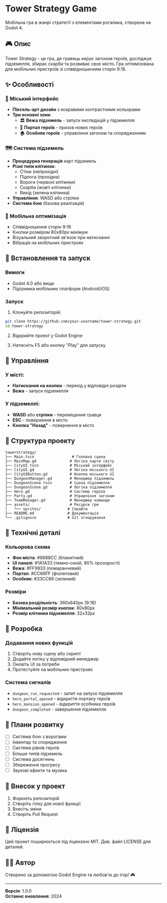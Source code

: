 # Tower Strategy Game

Мобільна гра в жанрі стратегії з елементами рогалика, створена на Godot 4.

## 🎮 Опис

Tower Strategy - це гра, де гравець керує загоном героїв, досліджує підземелля, збирає скарби та розвиває своє місто. Гра оптимізована для мобільних пристроїв зі співвідношенням сторін 9:16.

## ✨ Особливості

### 🏰 Міський інтерфейс
- **Піксель-арт дизайн** з яскравими контрастними кольорами
- **Три основні зони**:
  - 🏛️ **Вежа підземель** - запуск експедицій у підземелля
  - 🔮 **Портал героїв** - призов нових героїв
  - 🏠 **Особняк героїв** - управління загоном та спорядженням

### 🗺️ Система підземель
- **Процедурна генерація** карт підземель
- **Різні типи клітинок**:
  - Стіни (непрохідні)
  - Підлога (прохідна)
  - Вороги (червоні клітинки)
  - Скарби (жовті клітинки)
  - Вихід (зелена клітинка)
- **Управління**: WASD або стрілки
- **Система бою** (базова реалізація)

### 📱 Мобільна оптимізація
- Співвідношення сторін 9:16
- Кнопки розміром 80x80px мінімум
- Візуальний зворотний зв'язок при натисканні
- Вібрація на мобільних пристроях

## 🚀 Встановлення та запуск

### Вимоги
- Godot 4.0 або вище
- Підтримка мобільних платформ (Android/iOS)

### Запуск
1. Клонуйте репозиторій:
```bash
git clone https://github.com/your-username/tower-strategy.git
cd tower-strategy
```

2. Відкрийте проект у Godot Engine

3. Натисніть F5 або кнопку "Play" для запуску

## 🎯 Управління

### У місті:
- **Натискання на кнопки** - перехід у відповідні розділи
- **Вежа** - запуск підземелля

### У підземеллі:
- **WASD** або **стрілки** - переміщення гравця
- **ESC** - повернення в місто
- **Кнопка "Назад"** - повернення в місто

## 📁 Структура проекту

```
towerstrategy/
├── Main.tscn                 # Головна сцена
├── MainMap.gd               # Логіка карти світу
├── CityUI.tscn              # Міський інтерфейс
├── CityUI.gd                # Логіка міського UI
├── CityUIButton.gd          # Кнопки міського UI
├── DungeonManager.gd        # Менеджер підземель
├── DungeonScene.tscn        # Сцена підземелля
├── DungeonScene.gd          # Логіка підземелля
├── Hero.gd                  # Система героїв
├── Party.gd                 # Управління загоном
├── TeamManager.gd           # Менеджер команди
├── assets/                  # Ресурси гри
│   └── sprites/            # Спрайти
├── README.md               # Документація
└── .gitignore              # Git ігнорування
```

## 🎨 Технічні деталі

### Кольорова схема
- **Фон міста**: #6688CC (блакитний)
- **UI панелі**: #1A1A33 (темно-синій, 90% прозорості)
- **Вежа**: #FF9933 (помаранчевий)
- **Портал**: #CC66FF (фіолетовий)
- **Особняк**: #33CC66 (зелений)

### Розміри
- **Базова роздільність**: 360x640px (9:16)
- **Мінімальний розмір кнопок**: 80x80px
- **Розмір клітинки підземелля**: 32x32px

## 🔧 Розробка

### Додавання нових функцій
1. Створіть нову сцену або скрипт
2. Додайте логіку у відповідний менеджер
3. Оновіть UI за потреби
4. Протестуйте на мобільних пристроях

### Система сигналів
- `dungeon_run_requested` - запит на запуск підземелля
- `hero_portal_opened` - відкриття порталу героїв
- `hero_mansion_opened` - відкриття особняка героїв
- `dungeon_completed` - завершення підземелля

## 📝 Плани розвитку

- [ ] Система бою з ворогами
- [ ] Інвентар та спорядження
- [ ] Система рівнів героїв
- [ ] Більше типів підземель
- [ ] Система досягнень
- [ ] Збереження прогресу
- [ ] Звукові ефекти та музика

## 🤝 Внесок у проект

1. Форкніть репозиторій
2. Створіть гілку для нової функції
3. Внесіть зміни
4. Створіть Pull Request

## 📄 Ліцензія

Цей проект поширюється під ліцензією MIT. Див. файл LICENSE для деталей.

## 👨‍💻 Автор

Створено за допомогою Godot Engine та любов'ю до ігор! 🎮

---

**Версія**: 1.0.0  
**Останнє оновлення**: 2024